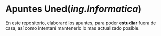 # Apuntes Uned(*ing.Informatica*)
En este repositorio, elaboraré los apuntes, para poder **estudiar** fuera de casa,
así como intentaré mantenerlo lo mas actualizado posible.
